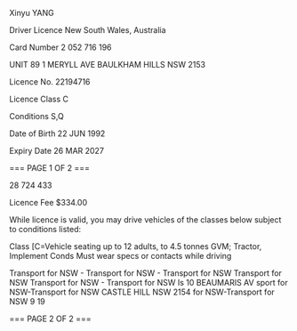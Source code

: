 Xinyu YANG

Driver Licence
New South Wales, Australia

Card Number
2 052 716 196

UNIT 89
1 MERYLL AVE
BAULKHAM HILLS NSW 2153

Licence No.
22194716

Licence Class
C

Conditions
S,Q

Date of Birth
22 JUN 1992

Expiry Date
26 MAR 2027

=== PAGE 1 OF 2 ===

28 724 433

Licence Fee $334.00

While licence is valid, you may drive vehicles of the classes below subject to conditions listed:

Class   [C=Vehicle seating up to 12 adults, to 4.5 tonnes GVM; Tractor, Implement
Conds   Must wear specs or contacts while driving

Transport for NSW - Transport for NSW - Transport for NSW
Transport for NSW Transport for NSW - Transport for NSW
Is      10 BEAUMARIS AV sport for NSW-Transport for NSW
        CASTLE HILL NSW 2154 for NSW-Transport for NSW 9
19

=== PAGE 2 OF 2 ===